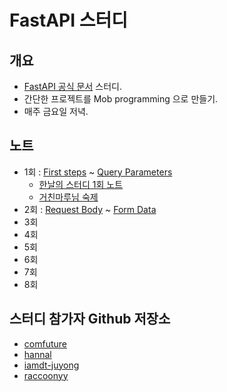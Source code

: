 FastAPI 스터디
==============

개요
-----

- [FastAPI 공식 문서](https://fastapi.tiangolo.com/tutorial/) 스터디.
- 간단한 프로젝트를 Mob programming 으로 만들기.
- 매주 금요일 저녁.


노트
----

- 1회 : [First steps](https://fastapi.tiangolo.com/tutorial/first-steps/) ~ [Query Parameters](https://fastapi.tiangolo.com/tutorial/query-params/)
  - [한날의 스터디 1회 노트](./docs/01.md)
  - [거친마루님 숙제](https://github.com/comfuture/fastapi-study/blob/main/fastapi_study/day1/homework.py)
- 2회 : [Request Body](https://fastapi.tiangolo.com/tutorial/body/) ~ [Form Data](https://fastapi.tiangolo.com/tutorial/request-forms/)
- 3회
- 4회
- 5회
- 6회
- 7회
- 8회

스터디 참가자 Github 저장소
-----------------

- [comfuture](https://github.com/comfuture/fastapi-study/)
- [hannal](https://github.com/hannal/study-fastapi)
- [iamdt-juyong](https://github.com/iamdt-juyong/study-fastapi)
- [raccoonyy](https://github.com/raccoonyy/fastapi-study)
